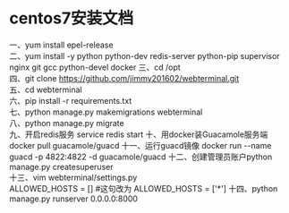 # centos7安装文档
一、yum install epel-release  
二、yum install -y python python-dev redis-server python-pip supervisor nginx git gcc python-devel docker
三、cd /opt  
四、git clone https://github.com/jimmy201602/webterminal.git  
五、cd webterminal  
六、pip install -r requirements.txt  
七、python manage.py makemigrations webterminal  
八、python manage.py migrate  
九、开启redis服务 service redis start
十、用docker装Guacamole服务端
docker pull guacamole/guacd
十一、运行guacd镜像 docker run --name guacd -p 4822:4822 -d guacamole/guacd
十二、创建管理员账户python manage.py createsuperuser  
十三、vim webterminal/settings.py  
ALLOWED_HOSTS = []   #这句改为  ALLOWED_HOSTS = ['*']
十四、python manage.py runserver 0.0.0.0:8000

